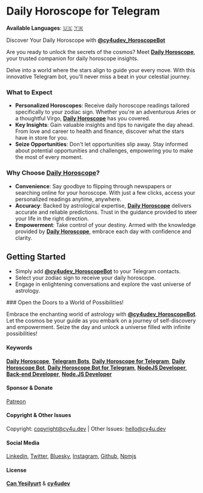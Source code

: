 # Daily Horoscope for Telegram

**Available Languages**: [🇺🇸](https://cy4u.dev/Daily-Horoscope/ "English") [🇹🇷](https://cy4u.dev/Daily-Horoscope/tr "Turkish")

Discover Your Daily Horoscope with [**@cy4udev_HoroscopeBot**](https://t.me/cy4udev_HoroscopeBot "Daily Horoscope")

Are you ready to unlock the secrets of the cosmos? Meet [**Daily Horoscope**](https://cy4u.dev/Daily-Horoscope "Daily Horoscope"), your trusted companion for daily horoscope insights.

Delve into a world where the stars align to guide your every move. With this innovative Telegram bot, you'll never miss a beat in your celestial journey.

### What to Expect

- **Personalized Horoscopes**: Receive daily horoscope readings tailored specifically to your zodiac sign. Whether you're an adventurous Aries or a thoughtful Virgo, [**Daily Horoscope**](https://cy4u.dev/Daily-Horoscope "Daily Horoscope") has you covered.
- **Key Insights**: Gain valuable insights and tips to navigate the day ahead. From love and career to health and finance, discover what the stars have in store for you.
- **Seize Opportunities**: Don't let opportunities slip away. Stay informed about potential opportunities and challenges, empowering you to make the most of every moment.

### Why Choose [**Daily Horoscope**](https://cy4u.dev/Daily-Horoscope "Daily Horoscope")?

- **Convenience**: Say goodbye to flipping through newspapers or searching online for your horoscope. With just a few clicks, access your personalized readings anytime, anywhere.
- **Accuracy**: Backed by astrological expertise, [**Daily Horoscope**](https://cy4u.dev/Daily-Horoscope "Daily Horoscope") delivers accurate and reliable predictions. Trust in the guidance provided to steer your life in the right direction.
- **Empowerment**: Take control of your destiny. Armed with the knowledge provided by [**Daily Horoscope**](https://cy4u.dev/Daily-Horoscope "Daily Horoscope"), embrace each day with confidence and clarity.

## Getting Started

- Simply add [**@cy4udev_HoroscopeBot**](https://t.me/cy4udev_HoroscopeBot "Daily Horoscope") to your Telegram contacts.
- Select your zodiac sign to receive your daily horoscope.
- Engage in enlightening conversations and explore the vast universe of astrology.

### Open the Doors to a World of Possibilities!

Embrace the enchanting world of astrology with [**@cy4udev_HoroscopeBot**](https://t.me/cy4udev_HoroscopeBot "Daily Horoscope"). Let the cosmos be your guide as you embark on a journey of self-discovery and empowerment. Seize the day and unlock a universe filled with infinite possibilities!

#### Keywords

[**Daily Horoscope**](https://cy4u.dev/Daily-Horoscope "Daily Horoscope"), [**Telegram Bots**](https://cy4u.dev "Telegram Bots"), [**Daily Horoscope for Telegram**](https://cy4u.dev/Daily-Horoscope "Daily Horoscope for Telegram"), [**Daily Horoscope Bot**](https://cy4u.dev/Daily-Horoscope "Daily Horoscope Bot"), [**Daily Horoscope Bot for Telegram**](https://cy4u.dev/Daily-Horoscope "Daily Horoscope Bot for Telegram"), [**NodeJS Developer**](https://cy4u.dev "NodeJS Developer"), [**Back-end Developer**](https://cy4u.dev "Back-end Developer"), [**Node.JS Developer**](https://cy4u.dev "Node.JS Developer")

#### Sponsor & Donate

[Patreon](https://patreon.com/cy4udev "cy4udev patreon")

#### Copyright & Other Issues

Copyright: [copyright@cy4u.dev](mailto:copyright@cy4u.dev "copyright@cy4u.dev") | Other Issues: [hello@cy4u.dev](mailto:hello@cy4u.dev "hello@cy4u.dev")

#### Social Media

[Linkedin](https://www.linkedin.com/company/cy4udev/ "cy4udev linkedin"), [Twitter](https://twitter.com/cy4udev "cy4udev twitter"), [Bluesky](https://bsky.app/profile/cy4u.dev "cy4udev bluesky"), [Instagram](https://instagram.com/cy4udev "cy4udev instagram"), [Github](https://github.com/cy4udev "cy4udev github"), [Npmjs](https://www.npmjs.com/~cy4udev "cy4udev npmjs")

#### License

[**Can Yesilyurt**](https://canyesilyurt.com "Can Yesilyurt") & [**cy4udev**](https://cy4u.dev "cy4udev")
